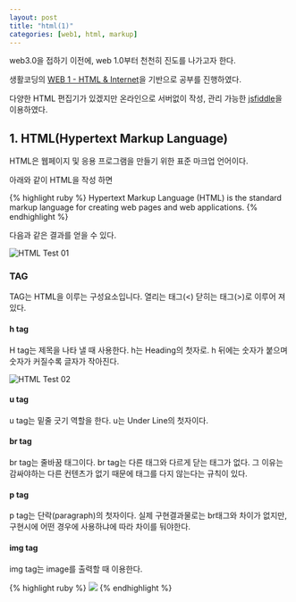 ```yaml
---
layout: post
title: "html(1)"
categories: [web1, html, markup]
---
```

web3.0을 접하기 이전에, web 1.0부터 천천히 진도를 나가고자 한다.

생활코딩의 [WEB 1 - HTML & Internet]을 기반으로 공부를 진행하였다.

다양한 HTML 편집기가 있겠지만 온라인으로 서버없이 작성, 관리 가능한 [jsfiddle]을 이용하였다.


## 1. HTML(Hypertext Markup Language)
HTML은 웹페이지 및 응용 프로그램을 만들기 위한 표준 마크업 언어이다. 

아래와 같이 HTML을 작성 하면

{% highlight ruby %}
Hypertext Markup Language (HTML) is the standard markup language for creating web pages and web applications.
{% endhighlight %}

다음과 같은 결과를 얻을 수 있다.

![HTML Test 01](https://drive.google.com/uc?export=view&id=12GBzWbcOKw9IzxbBGUzr0DSgMPauIO14)

### TAG
TAG는 HTML을 이루는 구성요소입니다. 열리는 태그(<) 닫히는 태그(>)로 이루어 져있다.

#### h tag
H tag는 제목을 나타 낼 때 사용한다. h는 Heading의 첫자로. h 뒤에는 숫자가 붙으며 숫자가 커질수록 글자가 작아진다.

![HTML Test 02](https://drive.google.com/uc?export=view&id=1_KsNoF5kxZHabu-sYB9G4B-bgYRkH_xC)

#### u tag
u tag는 밑줄 긋기 역할을 한다. u는 Under Line의 첫자이다.

#### br tag
br tag는 줄바꿈 태그이다. br tag는 다른 태그와 다르게 닫는 태그가 없다. 그 이유는 감싸야하는 다른 컨텐츠가 없기 때문에 태그를 다지 않는다는 규칙이 있다.

#### p tag
p tag는 단락(paragraph)의 첫자이다.
실제 구현결과물로는 br태그와 차이가 없지만, 구현시에 어떤 경우에 사용하냐에 따라 차이를 둬야한다.

#### img tag
img tag는 image를 출력할 때 이용한다.

{% highlight ruby %}
<img src="imgsrc" width="width size(%, px)" height="width size(%, px)">
{% endhighlight %}

[WEB 1 - HTML & Internet]: https://opentutorials.org/course/3084
[jsfiddle]: https://jsfiddle.net/